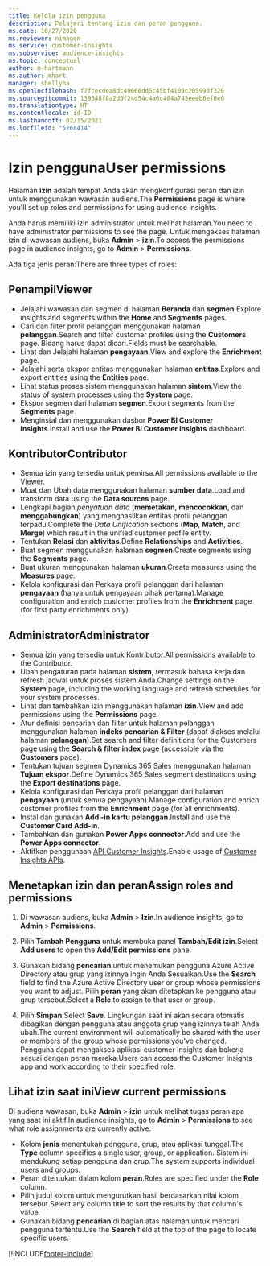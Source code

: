```yaml
---
title: Kelola izin pengguna
description: Pelajari tentang izin dan peran pengguna.
ms.date: 10/27/2020
ms.reviewer: nimagen
ms.service: customer-insights
ms.subservice: audience-insights
ms.topic: conceptual
author: m-hartmann
ms.author: mhart
manager: shellyha
ms.openlocfilehash: f7fcecdea8dc49666dd5c45bf4109c205993f326
ms.sourcegitcommit: 139548f8a2d0f24d54c4a6c404a743eeeb8ef8e0
ms.translationtype: HT
ms.contentlocale: id-ID
ms.lasthandoff: 02/15/2021
ms.locfileid: "5268414"
---
```

# <a name="user-permissions"></a><span data-ttu-id="50fca-103">Izin pengguna</span><span class="sxs-lookup"><span data-stu-id="50fca-103">User permissions</span></span>

<span data-ttu-id="50fca-104">Halaman **izin** adalah tempat Anda akan mengkonfigurasi peran dan izin untuk menggunakan wawasan audiens.</span><span class="sxs-lookup"><span data-stu-id="50fca-104">The **Permissions** page is where you'll set up roles and permissions for using audience insights.</span></span>

<span data-ttu-id="50fca-105">Anda harus memiliki izin administrator untuk melihat halaman.</span><span class="sxs-lookup"><span data-stu-id="50fca-105">You need to have administrator permissions to see the page.</span></span> <span data-ttu-id="50fca-106">Untuk mengakses halaman izin di wawasan audiens, buka **Admin** > **izin**.</span><span class="sxs-lookup"><span data-stu-id="50fca-106">To access the permissions page in audience insights, go to **Admin** > **Permissions**.</span></span>

<span data-ttu-id="50fca-107">Ada tiga jenis peran:</span><span class="sxs-lookup"><span data-stu-id="50fca-107">There are three types of roles:</span></span>

## <a name="viewer"></a><span data-ttu-id="50fca-108">Penampil</span><span class="sxs-lookup"><span data-stu-id="50fca-108">Viewer</span></span>

- <span data-ttu-id="50fca-109">Jelajahi wawasan dan segmen di halaman **Beranda** dan **segmen**.</span><span class="sxs-lookup"><span data-stu-id="50fca-109">Explore insights and segments within the **Home** and **Segments** pages.</span></span>
- <span data-ttu-id="50fca-110">Cari dan filter profil pelanggan menggunakan halaman **pelanggan**.</span><span class="sxs-lookup"><span data-stu-id="50fca-110">Search and filter customer profiles using the **Customers** page.</span></span> <span data-ttu-id="50fca-111">Bidang harus dapat dicari.</span><span class="sxs-lookup"><span data-stu-id="50fca-111">Fields must be searchable.</span></span>
- <span data-ttu-id="50fca-112">Lihat dan Jelajahi halaman **pengayaan**.</span><span class="sxs-lookup"><span data-stu-id="50fca-112">View and explore the **Enrichment** page.</span></span>
- <span data-ttu-id="50fca-113">Jelajahi serta ekspor entitas menggunakan halaman **entitas**.</span><span class="sxs-lookup"><span data-stu-id="50fca-113">Explore and export entities using the **Entities** page.</span></span>
- <span data-ttu-id="50fca-114">Lihat status proses sistem menggunakan halaman **sistem**.</span><span class="sxs-lookup"><span data-stu-id="50fca-114">View the status of system processes  using the **System** page.</span></span>
- <span data-ttu-id="50fca-115">Ekspor segmen dari halaman **segmen**.</span><span class="sxs-lookup"><span data-stu-id="50fca-115">Export segments from the **Segments** page.</span></span>
- <span data-ttu-id="50fca-116">Menginstal dan menggunakan dasbor **Power BI Customer Insights**.</span><span class="sxs-lookup"><span data-stu-id="50fca-116">Install and use the **Power BI Customer Insights** dashboard.</span></span>

## <a name="contributor"></a><span data-ttu-id="50fca-117">Kontributor</span><span class="sxs-lookup"><span data-stu-id="50fca-117">Contributor</span></span>

- <span data-ttu-id="50fca-118">Semua izin yang tersedia untuk pemirsa.</span><span class="sxs-lookup"><span data-stu-id="50fca-118">All permissions available to the Viewer.</span></span>
- <span data-ttu-id="50fca-119">Muat dan Ubah data menggunakan halaman **sumber data**.</span><span class="sxs-lookup"><span data-stu-id="50fca-119">Load and transform data using the **Data sources** page.</span></span>
- <span data-ttu-id="50fca-120">Lengkapi bagian *penyatuan data* (**memetakan**, **mencocokkan**, dan **menggabungkan**) yang menghasilkan entitas profil pelanggan terpadu.</span><span class="sxs-lookup"><span data-stu-id="50fca-120">Complete the *Data Unification* sections (**Map**, **Match**, and **Merge**) which result in the unified customer profile entity.</span></span>
- <span data-ttu-id="50fca-121">Tentukan **Relasi** dan **aktivitas**.</span><span class="sxs-lookup"><span data-stu-id="50fca-121">Define **Relationships** and **Activities**.</span></span>
- <span data-ttu-id="50fca-122">Buat segmen menggunakan halaman **segmen**.</span><span class="sxs-lookup"><span data-stu-id="50fca-122">Create segments using the **Segments** page.</span></span>
- <span data-ttu-id="50fca-123">Buat ukuran menggunakan halaman **ukuran**.</span><span class="sxs-lookup"><span data-stu-id="50fca-123">Create measures using the **Measures** page.</span></span>
- <span data-ttu-id="50fca-124">Kelola konfigurasi dan Perkaya profil pelanggan dari halaman **pengayaan** (hanya untuk pengayaan pihak pertama).</span><span class="sxs-lookup"><span data-stu-id="50fca-124">Manage configuration and enrich customer profiles from the **Enrichment** page (for first party enrichments only).</span></span>

## <a name="administrator"></a><span data-ttu-id="50fca-125">Administrator</span><span class="sxs-lookup"><span data-stu-id="50fca-125">Administrator</span></span>

- <span data-ttu-id="50fca-126">Semua izin yang tersedia untuk Kontributor.</span><span class="sxs-lookup"><span data-stu-id="50fca-126">All permissions available to the Contributor.</span></span>
- <span data-ttu-id="50fca-127">Ubah pengaturan pada halaman **sistem**, termasuk bahasa kerja dan refresh jadwal untuk proses sistem Anda.</span><span class="sxs-lookup"><span data-stu-id="50fca-127">Change settings on the **System** page, including the working language and refresh schedules for your system processes.</span></span>
- <span data-ttu-id="50fca-128">Lihat dan tambahkan izin menggunakan halaman **izin**.</span><span class="sxs-lookup"><span data-stu-id="50fca-128">View and add permissions using the **Permissions** page.</span></span>
- <span data-ttu-id="50fca-129">Atur definisi pencarian dan filter untuk halaman pelanggan menggunakan halaman **indeks pencarian & Filter** (dapat diakses melalui halaman **pelanggan**).</span><span class="sxs-lookup"><span data-stu-id="50fca-129">Set search and filter definitions for the Customers page using the **Search & filter index** page (accessible via the **Customers** page).</span></span>
- <span data-ttu-id="50fca-130">Tentukan tujuan segmen Dynamics 365 Sales menggunakan halaman **Tujuan ekspor**.</span><span class="sxs-lookup"><span data-stu-id="50fca-130">Define Dynamics 365 Sales segment destinations using the **Export destinations** page.</span></span>
- <span data-ttu-id="50fca-131">Kelola konfigurasi dan Perkaya profil pelanggan dari halaman **pengayaan** (untuk semua pengayaan).</span><span class="sxs-lookup"><span data-stu-id="50fca-131">Manage configuration and enrich customer profiles from the **Enrichment** page (for all enrichments).</span></span>
- <span data-ttu-id="50fca-132">Instal dan gunakan **Add -in kartu pelanggan**.</span><span class="sxs-lookup"><span data-stu-id="50fca-132">Install and use the **Customer Card Add-in**.</span></span>
- <span data-ttu-id="50fca-133">Tambahkan dan gunakan **Power Apps connector**.</span><span class="sxs-lookup"><span data-stu-id="50fca-133">Add and use the **Power Apps connector**.</span></span>
- <span data-ttu-id="50fca-134">Aktifkan penggunaan [API Customer Insights](apis.md).</span><span class="sxs-lookup"><span data-stu-id="50fca-134">Enable usage of [Customer Insights APIs](apis.md).</span></span>

## <a name="assign-roles-and-permissions"></a><span data-ttu-id="50fca-135">Menetapkan izin dan peran</span><span class="sxs-lookup"><span data-stu-id="50fca-135">Assign roles and permissions</span></span>

1. <span data-ttu-id="50fca-136">Di wawasan audiens, buka **Admin** > **Izin**.</span><span class="sxs-lookup"><span data-stu-id="50fca-136">In audience insights, go to **Admin** > **Permissions**.</span></span>

1. <span data-ttu-id="50fca-137">Pilih **Tambah Pengguna** untuk membuka panel **Tambah/Edit izin**.</span><span class="sxs-lookup"><span data-stu-id="50fca-137">Select **Add users** to open the **Add/Edit permissions** pane.</span></span>

1. <span data-ttu-id="50fca-138">Gunakan bidang **pencarian** untuk menemukan pengguna Azure Active Directory atau grup yang izinnya ingin Anda Sesuaikan.</span><span class="sxs-lookup"><span data-stu-id="50fca-138">Use the **Search** field to find the Azure Active Directory user or group whose permissions you want to adjust.</span></span> <span data-ttu-id="50fca-139">Pilih **peran** yang akan ditetapkan ke pengguna atau grup tersebut.</span><span class="sxs-lookup"><span data-stu-id="50fca-139">Select a **Role** to assign to that user or group.</span></span>

1. <span data-ttu-id="50fca-140">Pilih **Simpan**.</span><span class="sxs-lookup"><span data-stu-id="50fca-140">Select **Save**.</span></span> <span data-ttu-id="50fca-141">Lingkungan saat ini akan secara otomatis dibagikan dengan pengguna atau anggota grup yang izinnya telah Anda ubah.</span><span class="sxs-lookup"><span data-stu-id="50fca-141">The current environment will automatically be shared with the user or members of the group whose permissions you've changed.</span></span> <span data-ttu-id="50fca-142">Pengguna dapat mengakses aplikasi customer Insights dan bekerja sesuai dengan peran mereka.</span><span class="sxs-lookup"><span data-stu-id="50fca-142">Users can access the Customer Insights app and work according to their specified role.</span></span>

## <a name="view-current-permissions"></a><span data-ttu-id="50fca-143">Lihat izin saat ini</span><span class="sxs-lookup"><span data-stu-id="50fca-143">View current permissions</span></span>

<span data-ttu-id="50fca-144">Di audiens wawasan, buka **Admin** > **izin** untuk melihat tugas peran apa yang saat ini aktif.</span><span class="sxs-lookup"><span data-stu-id="50fca-144">In audience insights, go to **Admin** > **Permissions** to see what role assignments are currently active.</span></span>

- <span data-ttu-id="50fca-145">Kolom **jenis** menentukan pengguna, grup, atau aplikasi tunggal.</span><span class="sxs-lookup"><span data-stu-id="50fca-145">The **Type** column specifies a single user, group, or application.</span></span> <span data-ttu-id="50fca-146">Sistem ini mendukung setiap pengguna dan grup.</span><span class="sxs-lookup"><span data-stu-id="50fca-146">The system supports individual users and groups.</span></span>
- <span data-ttu-id="50fca-147">Peran ditentukan dalam kolom **peran**.</span><span class="sxs-lookup"><span data-stu-id="50fca-147">Roles are specified under the **Role** column.</span></span>
- <span data-ttu-id="50fca-148">Pilih judul kolom untuk mengurutkan hasil berdasarkan nilai kolom tersebut.</span><span class="sxs-lookup"><span data-stu-id="50fca-148">Select any column title to sort the results by that column's value.</span></span>
- <span data-ttu-id="50fca-149">Gunakan bidang **pencarian** di bagian atas halaman untuk mencari pengguna tertentu.</span><span class="sxs-lookup"><span data-stu-id="50fca-149">Use the **Search** field at the top of the page to locate specific users.</span></span>


[!INCLUDE[footer-include](../includes/footer-banner.md)]